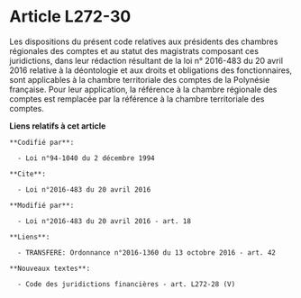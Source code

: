 # Article L272-30

Les dispositions du présent code relatives aux présidents des chambres régionales des comptes et au statut des magistrats
composant ces juridictions, dans leur rédaction résultant de la loi n° 2016-483 du 20 avril 2016 relative à la déontologie et
aux droits et obligations des fonctionnaires,  sont applicables à la chambre territoriale des comptes de la Polynésie
française. Pour leur application, la référence à la chambre régionale des comptes est remplacée par la référence à la chambre
territoriale des comptes.

**Liens relatifs à cet article**

	**Codifié par**:

	  - Loi n°94-1040 du 2 décembre 1994

	**Cite**:

	  - Loi n°2016-483 du 20 avril 2016

	**Modifié par**:

	  - Loi n°2016-483 du 20 avril 2016 - art. 18

	**Liens**:

	  - TRANSFERE: Ordonnance n°2016-1360 du 13 octobre 2016 - art. 42

	**Nouveaux textes**:

	  - Code des juridictions financières - art. L272-28 (V)
